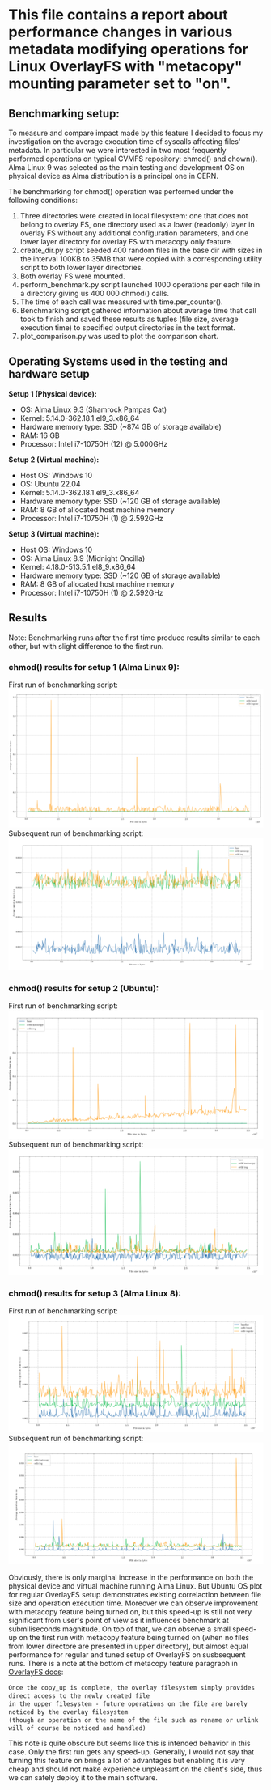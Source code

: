 <h1>This file contains a report about performance changes in various metadata modifying operations for Linux OverlayFS with "metacopy" mounting parameter set to "on".</h1>

<h2>Benchmarking setup:</h2>
To measure and compare impact made by this feature I decided to focus my investigation on the average execution time of syscalls affecting files' metadata. 
In particular we were interested in two most frequently performed operations on typical CVMFS repository: chmod() and chown(). 
Alma Linux 9 was selected as the main testing and development OS on physical device as Alma distribution is a principal one in CERN.

The benchmarking for chmod() operation was performed under the following conditions:
1. Three directories were created in local filesystem: one that does not belong to overlay FS, one directory used as a lower (readonly) layer in overlay FS without any additional configuration parameters, and one lower layer directory for overlay FS with metacopy only feature.
2. create_dir.py script seeded 400 random files in the base dir with sizes in the interval 100KB to 35MB that were copied with a corresponding utility script to both lower layer directories.
3. Both overlay FS were mounted. 
4. perform_benchmark.py script launched 1000 operations per each file in a directory giving us 400 000 chmod() calls.
5. The time of each call was measured with time.per_counter().
6. Benchmarking script gathered information about average time that call took to finish and saved these results as tuples (file size, average execution time) to specified output directories in the text format.
7. plot_comparison.py was used to plot the comparison chart.

<h2>Operating Systems used in the testing and hardware setup</h2>

**Setup 1 (Physical device):**
- OS: Alma Linux 9.3 (Shamrock Pampas Cat)
- Kernel: 5.14.0-362.18.1.el9_3.x86_64
- Hardware memory type: SSD (~874 GB of storage available)
- RAM: 16 GB
- Processor: Intel i7-10750H (12) @ 5.000GHz

**Setup 2 (Virtual machine):**
- Host OS: Windows 10
- OS: Ubuntu 22.04
- Kernel: 5.14.0-362.18.1.el9_3.x86_64
- Hardware memory type: SSD (~120 GB of storage available)
- RAM: 8 GB of allocated host machine memory
- Processor: Intel i7-10750H (1) @ 2.592GHz 

**Setup 3 (Virtual machine):**
- Host OS: Windows 10
- OS: Alma Linux 8.9 (Midnight Oncilla)
- Kernel: 4.18.0-513.5.1.el8_9.x86_64 
- Hardware memory type: SSD (~120 GB of storage available)
- RAM: 8 GB of allocated host machine memory 
- Processor: Intel i7-10750H (1) @ 2.592GHz 

<h2>Results</h2>

Note: Benchmarking runs after the first time produce results similar to each other, but with slight difference to the first run.

<h3>chmod() results for setup 1 (Alma Linux 9):</h3>

First run of benchmarking script:
![alt text](/plots/alma_linux_9/100kb_35mb_range_1st_run.png)
Subsequent run of benchmarking script:
![alt text](/plots/alma_linux_9/100kb_35mb_range_2nd_run.png)

<h3>chmod() results for setup 2 (Ubuntu):</h3>

First run of benchmarking script:
![alt text](/plots/ubuntu/100kb_35mb_range_1st_run.png)
Subsequent run of benchmarking script:
![alt text](/plots/ubuntu/100kb_35mb_range_2nd_run.png)

<h3>chmod() results for setup 3 (Alma Linux 8):</h3>

First run of benchmarking script:
![alt text](/plots/alma_linux_8/100kb_35mb_range_1st_run.png)
Subsequent run of benchmarking script:
![alt text](/plots/alma_linux_8/100kb_35mb_range_2nd_run.png)

Obviously, there is only marginal increase in the performance on both the physical device and virtual machine running Alma Linux. But Ubuntu OS plot for regular OverlayFS setup demonstrates existing correlaction between file size and operation execution time. Moreover we can observe improvement with metacopy feature being turned on, but this speed-up is still not very significant from user's point of view as it influences benchmark at submiliseconds magnitude. 
On top of that, we can observe a small speed-up on the first run with metacopy feature being turned on (when no files from lower directore are presented in upper directory), but almost equal performance for regular and tuned setup of OverlayFS on susbsequent runs. 
There is a note at the bottom of metacopy feature paragraph in [OverlayFS docs](https://docs.kernel.org/filesystems/overlayfs.html):
```
Once the copy_up is complete, the overlay filesystem simply provides direct access to the newly created file
in the upper filesystem - future operations on the file are barely noticed by the overlay filesystem
(though an operation on the name of the file such as rename or unlink will of course be noticed and handled)
```
This note is quite obscure but seems like this is intended behavior in this case. Only the first run gets any speed-up.
Generally, I would not say that turning this feature on brings a lot of advantages but enabling it is very cheap and should not make experience unpleasant on the client's side, thus we can safely deploy it to the main software.
